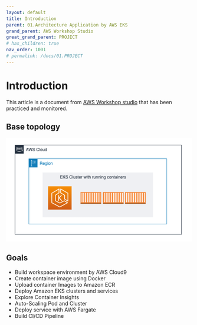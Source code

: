 ```yaml
---
layout: default
title: Introduction
parent: 01.Architecture Application by AWS EKS
grand_parent: AWS Workshop Studio
great_grand_parent: PROJECT
# has_children: true
nav_order: 1001
# permalink: /docs/01.PROJECT
---
```

# Introduction

This article is a document from [AWS Workshop studio](https://catalog.us-east-1.prod.workshops.aws/workshops/9c0aa9ab-90a9-44a6-abe1-8dff360ae428/en-US/10-intro) that has been practiced and monitored.

## Base topology

![1](/docs/01.PROJECT/00.AwsWorkshopStudio/01.ArchitectAppEKS/01.Introduce/pics/1.png)

## Goals

* Build workspace environment by AWS Cloud9  
* Create container image using Docker
* Upload container Images to Amazon ECR
* Deploy Amazon EKS clusters and services
* Explore Container Insights
* Auto-Scaling Pod and Cluster
* Deploy service with AWS Fargate
* Build CI/CD Pipeline

